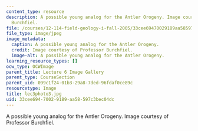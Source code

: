 ```yaml
---
content_type: resource
description: A possible young analog for the Antler Orogeny. Image courtesy of Professor
  Burchfiel.
file: /courses/12-114-field-geology-i-fall-2005/33cee69470029189aa58597c3bec04dc_lec3photo3.jpg
file_type: image/jpeg
image_metadata:
  caption: A possible young analog for the Antler Orogeny.
  credit: Image courtesy of Professor Burchfiel.
  image-alt: A possible young analog for the Antler Orogeny.
learning_resource_types: []
ocw_type: OCWImage
parent_title: Lecture 6 Image Gallery
parent_type: CourseSection
parent_uid: 099c1f24-01b3-29a8-7ded-96fdaf0ce89c
resourcetype: Image
title: lec3photo3.jpg
uid: 33cee694-7002-9189-aa58-597c3bec04dc
---
```

A possible young analog for the Antler Orogeny. Image courtesy of Professor Burchfiel.

